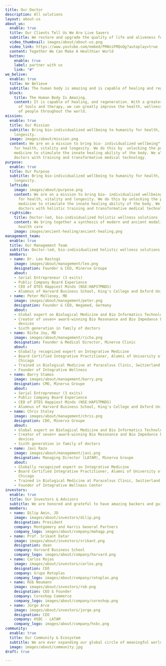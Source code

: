 ```yaml
---
title: Our Doctor
description: All solutions
layout: about-us
about_us:
  enable: true
  title: Our Clients Tell Us We Are Live Savers
  subtitle: We restore and upgrade the quality of life and aliveness for our clients
  video_thumbnail: images/about/about-us.png
  video_link: https://www.youtube.com/embed/PRNniFMQvQg?autoplay=true
  content: Together We Can Make A Healthier World
  button:
    enable: true
    label: partner with us
    link: "#"
we_belive:
  enable: true
  title: We Believe
  subtitle: The human body is amazing and is capable of healing and regeneration.
  block:
    title: The Human Body Is Amazing.
    content: It is capable of healing, and regeneration. With a greater understanding
      of tools and therapy, we can greatly improve the health, wellness, and life
      of people throughout the world.
mission:
  enable: true
  title: Our Mission
  subtitle: Bring bio-individualized wellbeing to humanity for health, vitality and
    longevity.
  image: images/about/mission.png
  content: We are on a mission to bring bio- individualized wellbeing™ to humanity
    for health, vitality and longevity. We do this by  unlocking the power of biological
    medicine to stimulate the innate healing ability of the body. We also empower
    doctors with training and transformative medical technology.
purpose:
  enable: true
  title: Our Purpose
  subtitle: Bring bio-individualized wellbeing to humanity for health, vitality and
    longevity.
  leftside:
    image: images/about/purpose.png
    content: We are on a mission to bring bio- individualized wellbeing™ to humanity
      for health, vitality and longevity. We do this by unlocking the power of biological
      medicine to stimulate the innate healing ability of the body. We also empower
      doctors with holistic training and transformative medical technology.
  rightside:
    title: Doctor-led, bio-individualized holistic wellness solutions
    content: We bring together a synthesis of modern and ancient modalities for holistic
      health care
    image: images/ancient-healing/ancient-healing.png
management_team:
  enable: true
  title: Our Management Team
  subtitle: Doctor-led, bio-individualized holistic wellness solutions
  members:
  - name: Dr. Leo Rastogi
    image: images/about/management/leo.png
    designation: Founder & CEO, Minerva Groupe
    about:
    - Serial Entrepreneur (3 exits)
    - Public Company Board Experience
    - CEO of DTES Happiest Minds (NSE:HAPSTMNDS)
    - Alumnus of Harvard Business School, King's College and Oxford University
  - name: Peter Molleney, MD
    image: images/about/management/peter.png
    designation: Founder & CEO, Wegamed, Germany
    about:
    - Global expert on Biological Medicine and Bio Informatics Technology
    - Creator of seven+ award-winning Bio Resonance and Bio Impedance based medical
      devices
    - Sixth generation in family of doctors
  - name: Richa Joy, MD
    image: images/about/management/richa.png
    designation: Founder & Medical Director, Minerva Clinic
    about:
    - Globally recognized expert on Integrative Medicine
    - Board Certified Integrative Practitioner, Alumni of University of Illinois,
      Chicago
    - Trained in Biological Medicine at Paracelsus Clinic, Switzerland
    - Founder of Integrative Wellness
  - name: Barry Stamos
    image: images/about/management/barry.png
    designation: CMO, Minerva Groupe
    about:
    - Serial Entrepreneur (3 exits)
    - Public Company Board Experience
    - CEO of DTES Happiest Minds (NSE:HAPSTMNDS)
    - Alumnus of Harvard Business School, King's College and Oxford University
  - name: Chris Staley
    image: images/about/management/chris.png
    designation: CDO, Minerva Groupe
    about:
    - Global expert on Biological Medicine and Bio Informatics Technology
    - Creator of seven+ award-winning Bio Resonance and Bio Impedance based medical
      devices
    - Sixth generation in family of doctors
  - name: Javi Razo
    image: images/about/management/javi.png
    designation: Managing Director (LATAM), Minerva Groupe
    about:
    - Globally recognized expert on Integrative Medicine
    - Board Certified Integrative Practitioner, Alumni of University of Illinois,
      Chicago
    - Trained in Biological Medicine at Paracelsus Clinic, Switzerland
    - Founder of Integrative Wellness Center
investors:
  enable: true
  title: Our Investors & Advisors
  subtitle: We are honored and grateful to have amazing backers and guides
  members:
  - name: Dilip Amin, JD
    image: images/about/investors/dilip.png
    designation: President
    company: Montgomery and Harris General Partners
    company_logo: images/about/company/mahagp.png
  - name: Prof. Srikant Datar
    image: images/about/investors/srikant.png
    designation: dean
    company: Harvard Business School
    company_logo: images/about/company/harvard.png
  - name: Carlos Rojas
    image: images/about/investors/carlos.png
    designation: CEO
    company: Grupo Rotoplas
    company_logo: images/about/company/rotoplas.png
  - name: Rob Neumann
    image: images/about/investors/rob.png
    designation: CEO & Founder
    company: Coreshop Commerce
    company_logo: images/about/company/coreshop.png
  - name: Jorge Arce
    image: images/about/investors/jorge.png
    designation: CEO
    company: HSBC - LATAM
    company_logo: images/about/company/hsbc.png
community:
  enable: true
  title: Our Community & Ecosystem
  subtitle: We are ever expanding our global circle of meaningful worldwide
  image: images/about/community.jpg
draft: true

---
```

